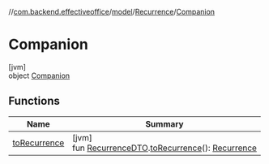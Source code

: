 //[com.backend.effectiveoffice](../../../../index.md)/[model](../../index.md)/[Recurrence](../index.md)/[Companion](index.md)

# Companion

[jvm]\
object [Companion](index.md)

## Functions

| Name | Summary |
|---|---|
| [toRecurrence](to-recurrence.md) | [jvm]<br>fun [RecurrenceDTO](../../-recurrence-d-t-o/index.md).[toRecurrence](to-recurrence.md)(): [Recurrence](../index.md) |
